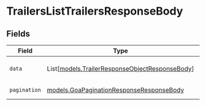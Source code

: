 # TrailersListTrailersResponseBody


## Fields

| Field                                                                                            | Type                                                                                             | Required                                                                                         | Description                                                                                      |
| ------------------------------------------------------------------------------------------------ | ------------------------------------------------------------------------------------------------ | ------------------------------------------------------------------------------------------------ | ------------------------------------------------------------------------------------------------ |
| `data`                                                                                           | List[[models.TrailerResponseObjectResponseBody](../models/trailerresponseobjectresponsebody.md)] | :heavy_check_mark:                                                                               | List of trailer objects.                                                                         |
| `pagination`                                                                                     | [models.GoaPaginationResponseResponseBody](../models/goapaginationresponseresponsebody.md)       | :heavy_check_mark:                                                                               | Pagination parameters.                                                                           |